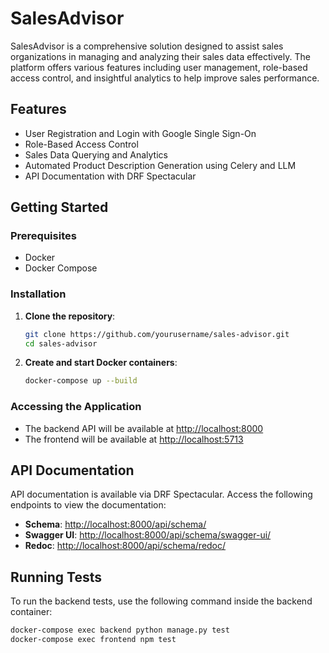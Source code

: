 # SalesAdvisor

SalesAdvisor is a comprehensive solution designed to assist sales organizations in managing and analyzing their sales data effectively. The platform offers various features including user management, role-based access control, and insightful analytics to help improve sales performance.

## Features

- User Registration and Login with Google Single Sign-On
- Role-Based Access Control
- Sales Data Querying and Analytics
- Automated Product Description Generation using Celery and LLM
- API Documentation with DRF Spectacular


## Getting Started

### Prerequisites

- Docker
- Docker Compose

### Installation

1. **Clone the repository**:

    ```bash
    git clone https://github.com/yourusername/sales-advisor.git
    cd sales-advisor
    ```

2. **Create and start Docker containers**:

    ```bash
    docker-compose up --build
    ```

### Accessing the Application

- The backend API will be available at [http://localhost:8000](http://localhost:8000)
- The frontend will be available at [http://localhost:5713](http://localhost:5713)

## API Documentation

API documentation is available via DRF Spectacular. Access the following endpoints to view the documentation:

- **Schema**: [http://localhost:8000/api/schema/](http://localhost:8000/api/schema/)
- **Swagger UI**: [http://localhost:8000/api/schema/swagger-ui/](http://localhost:8000/api/schema/swagger-ui/)
- **Redoc**: [http://localhost:8000/api/schema/redoc/](http://localhost:8000/api/schema/redoc/)

## Running Tests

To run the backend tests, use the following command inside the backend container:

```bash
docker-compose exec backend python manage.py test
docker-compose exec frontend npm test
